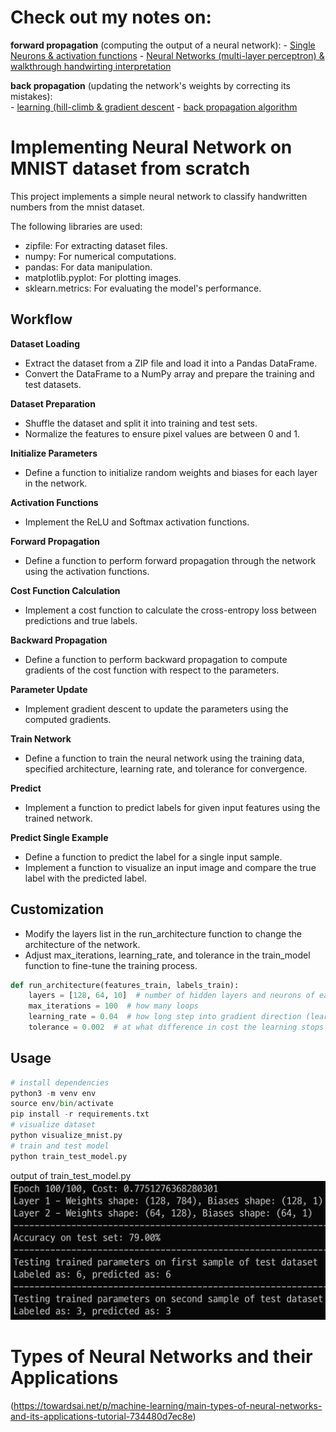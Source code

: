 # Check out my notes on:
**forward propagation** (computing the output of a neural network):
    - [Single Neurons & activation functions](./notes/single-neuron.pdf)
    - [Neural Networks (multi-layer perceptron) & walkthrough handwirting interpretation](./notes/neural-networks.pdf)

**back propagation** (updating the network's weights by correcting its mistakes):   
    - [learning (hill-climb & gradient descent](./notes/learning-optimization.pdf)
    - [back propagation algorithm](./notes/backpropagation.pf)

# Implementing Neural Network on MNIST dataset from scratch
This project implements a simple neural network to classify handwritten numbers from the mnist dataset. 

The following libraries are used:
- zipfile: For extracting dataset files.
- numpy: For numerical computations.
- pandas: For data manipulation.
- matplotlib.pyplot: For plotting images.
- sklearn.metrics: For evaluating the model's performance.

## Workflow
**Dataset Loading**
- Extract the dataset from a ZIP file and load it into a Pandas DataFrame.
- Convert the DataFrame to a NumPy array and prepare the training and test datasets.

**Dataset Preparation**
- Shuffle the dataset and split it into training and test sets.
- Normalize the features to ensure pixel values are between 0 and 1.

**Initialize Parameters**
- Define a function to initialize random weights and biases for each layer in the network.

**Activation Functions**
- Implement the ReLU and Softmax activation functions.

**Forward Propagation**
- Define a function to perform forward propagation through the network using the activation functions.

**Cost Function Calculation**
- Implement a cost function to calculate the cross-entropy loss between predictions and true labels.

**Backward Propagation**
- Define a function to perform backward propagation to compute gradients of the cost function with respect to the parameters.

**Parameter Update**
- Implement gradient descent to update the parameters using the computed gradients.

**Train Network**
- Define a function to train the neural network using the training data, specified architecture, learning rate, and tolerance for convergence.

**Predict**
- Implement a function to predict labels for given input features using the trained network.

**Predict Single Example**
- Define a function to predict the label for a single input sample.
- Implement a function to visualize an input image and compare the true label with the predicted label.

## Customization
- Modify the layers list in the run_architecture function to change the architecture of the network.
- Adjust max_iterations, learning_rate, and tolerance in the train_model function to fine-tune the training process.
```python
def run_architecture(features_train, labels_train):
    layers = [128, 64, 10]  # number of hidden layers and neurons of each layer (input layer always 784 on output always 10)
    max_iterations = 100  # how many loops
    learning_rate = 0.04  # how long step into gradient direction (learning_rate -> dot-product with gradient)
    tolerance = 0.002  # at what difference in cost the learning stops
```

## Usage
```python
# install dependencies
python3 -m venv env
source env/bin/activate
pip install -r requirements.txt
# visualize dataset
python visualize_mnist.py
# train and test model
python train_test_model.py
```

output of train_test_model.py
![output](./train_test_model_output.png)


# Types of Neural Networks and their Applications 
(https://towardsai.net/p/machine-learning/main-types-of-neural-networks-and-its-applications-tutorial-734480d7ec8e)
